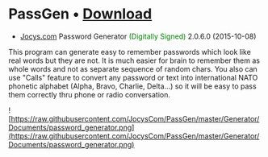 
# PassGen • [Download](http://www.jocys.com/Files/Software/PassGen.zip)
 * <a target="_blank" href="http://www.jocys.com">Jocys.com</a> Password Generator <font color="#008000">(Digitally Signed)</font> 2.0.6.0 (2015-10-08)

This program can generate easy to remember passwords which look like real words but they are not. It is much easier for brain to remember them as whole words and not as separate sequence of random chars. You also can use "Calls" feature to convert any password or text into international NATO phonetic alphabet (Alpha, Bravo, Charlie, Delta...) so it will be easy to pass them correctly thru phone or radio conversation.

![https://raw.githubusercontent.com/JocysCom/PassGen/master/Generator/Documents/password_generator.png](https://raw.githubusercontent.com/JocysCom/PassGen/master/Generator/Documents/password_generator.png)
